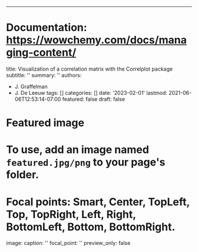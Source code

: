 ---
# Documentation: https://wowchemy.com/docs/managing-content/

title: Visualization of a correlation matrix with the Correlplot package
subtitle: ''
summary: ''
authors:
- J. Graffelman
- J. De Leeuw
tags: []
categories: []
date: '2023-02-01'
lastmod: 2021-06-06T12:53:14-07:00
featured: false
draft: false

# Featured image
# To use, add an image named `featured.jpg/png` to your page's folder.
# Focal points: Smart, Center, TopLeft, Top, TopRight, Left, Right, BottomLeft, Bottom, BottomRight.
image:
  caption: ''
  focal_point: ''
  preview_only: false

